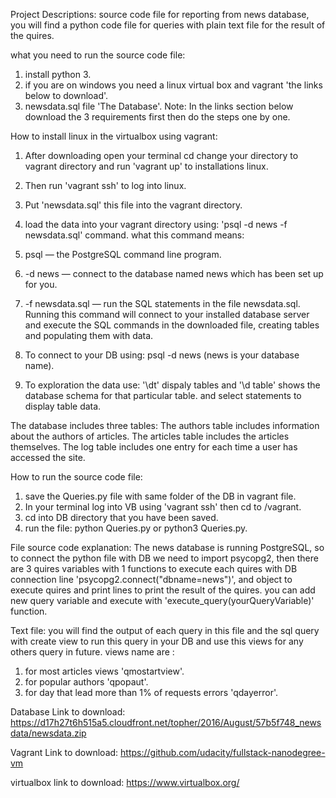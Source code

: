 Project Descriptions: source code file for reporting from news database,
you will find a python code file for queries with plain text file for the result of the quires.

what you need to run the source code file:
1. install python 3.
2. if you are on windows you need a linux virtual box and vagrant 'the links below to download'. 
3. newsdata.sql file 'The Database'.
Note: In the links section below download the 3 requirements first then do the steps one by one.

How to install linux in the virtualbox using vagrant:
1. After downloading open your terminal cd change your directory
to vagrant directory and run 'vagrant up' to installations linux.
2. Then run 'vagrant ssh' to log into linux.
3. Put 'newsdata.sql' this file into the vagrant directory.
4. load the data into your vagrant directory using: 'psql -d news -f newsdata.sql' command. 
what this command means:
1. psql — the PostgreSQL command line program.
2. -d news — connect to the database named news which has been set up for you.
3. -f newsdata.sql — run the SQL statements in the file newsdata.sql.
Running this command will connect to your installed database server and execute the SQL commands
in the downloaded file, creating tables and populating them with data. 

5. To connect to your DB using: psql -d news (news is your database name).
6. To exploration the data use:  '\dt' dispaly tables and '\d table' shows the database schema for that particular table.
and select statements to display table data. 

The database includes three tables:
    The authors table includes information about the authors of articles.
    The articles table includes the articles themselves.
    The log table includes one entry for each time a user has accessed the site.

How to run the source code file:
1. save the Queries.py file with same folder of the DB in vagrant file.
2. In your terminal log into VB using 'vagrant ssh' then cd to /vagrant.
4. cd into DB directory that you have been saved.
5. run the file: python Queries.py or python3 Queries.py.

File source code explanation:
The news database is running PostgreSQL, so to connect the python file with DB we need to import psycopg2, 
then there are 3 quires variables with 1 functions to execute each quires with DB connection line 'psycopg2.connect("dbname=news")',
and object to execute quires and print lines to print the result of the quires. you can add new query variable and execute with 
'execute_query(yourQueryVariable)' function.

Text file:
you will find the output of each query in this file and the sql query with create view to
run this query in your DB and use this views for any others query in future.
views name are : 
1. for most articles views 'qmostartview'.
2. for popular authors 'qpopaut'.
3. for day that lead more than 1% of requests errors 'qdayerror'.

Database Link to download:
https://d17h27t6h515a5.cloudfront.net/topher/2016/August/57b5f748_newsdata/newsdata.zip

Vagrant Link to download:
https://github.com/udacity/fullstack-nanodegree-vm

virtualbox link to download:
https://www.virtualbox.org/

